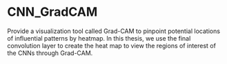# CNN_GradCAM
Provide a visualization tool called Grad-CAM to pinpoint potential locations of influential patterns by heatmap. In this thesis, we use the final convolution layer to create the heat map to view the regions of interest of the CNNs through Grad-CAM.
